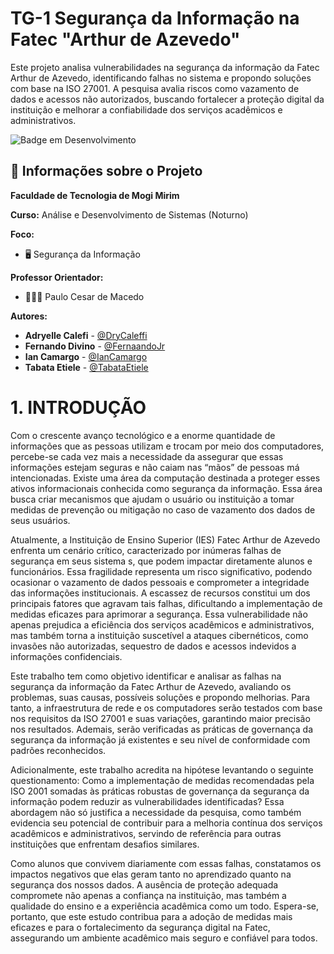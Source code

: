 # TG-1 Segurança da Informação na Fatec "Arthur de Azevedo"

Este projeto analisa vulnerabilidades na segurança da informação da Fatec Arthur de Azevedo, identificando falhas no sistema e propondo soluções com base na ISO 27001. A pesquisa avalia riscos como vazamento de dados e acessos não autorizados, buscando fortalecer a proteção digital da instituição e melhorar a confiabilidade dos serviços acadêmicos e administrativos.

![Badge em Desenvolvimento](http://img.shields.io/static/v1?label=STATUS&message=EM%20DESENVOLVIMENTO&color=GREEN&style=for-the-badge)

## 💼 Informações sobre o Projeto

**Faculdade de Tecnologia de Mogi Mirim**

**Curso:** Análise e Desenvolvimento de Sistemas (Noturno)

**Foco:**

* 🖥️ Segurança da Informação
  
**Professor Orientador:**

* 👨🏻‍🏫 Paulo Cesar de Macedo

**Autores:**

- **Adryelle Calefi** - [@DryCaleffi](https://github.com/DryCaleffi)
- **Fernando Divino** - [@FernaandoJr](https://github.com/FernaandoJr)
- **Ian Camargo** - [@IanCamargo](https://github.com/IanCamargo)
- **Tabata Etiele** - [@TabataEtiele](https://github.com/tabataetiele)

# 1.	INTRODUÇÃO
Com o crescente avanço tecnológico e a enorme quantidade de informações que as pessoas utilizam e trocam por meio dos computadores, percebe-se cada vez mais a necessidade da assegurar que essas informações estejam seguras e não caiam nas “mãos” de pessoas má intencionadas. Existe uma área da computação destinada a proteger esses ativos informacionais conhecida como segurança da informação. Essa área busca criar mecanismos que ajudam o usuário ou instituição a tomar medidas de prevenção ou mitigação no caso de vazamento dos dados de seus usuários. 
  
  Atualmente, a Instituição de Ensino Superior (IES) Fatec Arthur de Azevedo  enfrenta um cenário crítico, caracterizado por inúmeras falhas de segurança em seus sistema s, que podem impactar diretamente alunos e funcionários. Essa fragilidade representa um risco significativo, podendo ocasionar o vazamento de dados pessoais e comprometer a integridade das informações institucionais.
A escassez de recursos constitui um dos principais fatores que agravam tais falhas, dificultando a implementação de medidas eficazes para aprimorar a segurança. Essa vulnerabilidade não apenas prejudica a eficiência dos serviços acadêmicos e administrativos, mas também torna a instituição suscetível a ataques cibernéticos, como invasões não autorizadas, sequestro de dados e acessos indevidos a informações confidenciais.

  Este trabalho tem como objetivo identificar e analisar as falhas na segurança da informação da Fatec Arthur de Azevedo, avaliando os problemas, suas causas, possíveis soluções e propondo melhorias. Para tanto, a infraestrutura de rede e os computadores serão testados com base nos requisitos da ISO 27001 e suas variações, garantindo maior precisão nos resultados. Ademais, serão verificadas as práticas de governança da segurança da informação já existentes e seu nível de conformidade com padrões reconhecidos.
  
  Adicionalmente, este trabalho acredita na hipótese levantando o seguinte questionamento: Como a implementação de medidas recomendadas pela ISO 2001 somadas às práticas robustas de governança da segurança da informação podem reduzir as vulnerabilidades identificadas?  Essa abordagem não só justifica a necessidade da pesquisa, como também evidencia seu potencial de contribuir para a melhoria contínua dos serviços acadêmicos e administrativos, servindo de referência para outras instituições que enfrentam desafios similares.
  
  Como alunos que convivem diariamente com essas falhas, constatamos os impactos negativos que elas geram tanto no aprendizado quanto na segurança dos nossos dados. A ausência de proteção adequada compromete não apenas a confiança na instituição, mas também a qualidade do ensino e a experiência acadêmica como um todo. Espera-se, portanto, que este estudo contribua para a adoção de medidas mais eficazes e para o fortalecimento da segurança digital na Fatec, assegurando um ambiente acadêmico mais seguro e confiável para todos.
